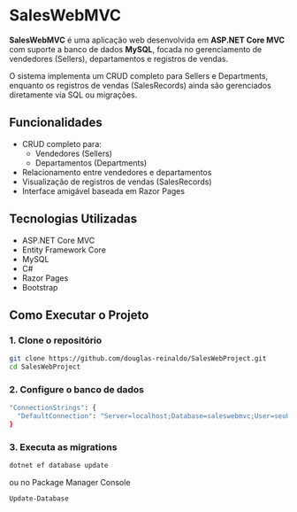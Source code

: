 # SalesWebMVC

**SalesWebMVC** é uma aplicação web desenvolvida em **ASP.NET Core MVC** com suporte a banco de dados **MySQL**, focada no gerenciamento de vendedores (Sellers), departamentos e registros de vendas.

O sistema implementa um CRUD completo para Sellers e Departments, enquanto os registros de vendas (SalesRecords) ainda são gerenciados diretamente via SQL ou migrações.

## Funcionalidades

- CRUD completo para:
  - Vendedores (Sellers)
  - Departamentos (Departments)
- Relacionamento entre vendedores e departamentos
- Visualização de registros de vendas (SalesRecords)
- Interface amigável baseada em Razor Pages

## Tecnologias Utilizadas

- ASP.NET Core MVC
- Entity Framework Core
- MySQL
- C#
- Razor Pages
- Bootstrap

## Como Executar o Projeto


### 1. Clone o repositório

```bash
git clone https://github.com/douglas-reinaldo/SalesWebProject.git
cd SalesWebProject

```


### 2. Configure o banco de dados
```bash
"ConnectionStrings": {
  "DefaultConnection": "Server=localhost;Database=saleswebmvc;User=seuUsuario;Password=suaSenha;"
}
```

### 3. Executa as migrations
```bash
dotnet ef database update
```
ou no Package Manager Console
```bash
Update-Database
```




